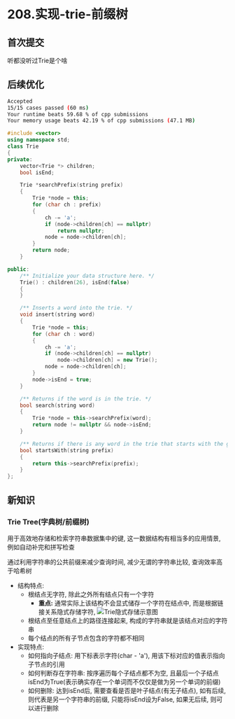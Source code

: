 # 208.实现-trie-前缀树

## 首次提交

听都没听过Trie是个啥

## 后续优化

```sh
Accepted
15/15 cases passed (60 ms)
Your runtime beats 59.68 % of cpp submissions
Your memory usage beats 42.19 % of cpp submissions (47.1 MB)
```

```c++
#include <vector>
using namespace std;
class Trie
{
private:
    vector<Trie *> children;
    bool isEnd;

    Trie *searchPrefix(string prefix)
    {
        Trie *node = this;
        for (char ch : prefix)
        {
            ch -= 'a';
            if (node->children[ch] == nullptr)
                return nullptr;
            node = node->children[ch];
        }
        return node;
    }

public:
    /** Initialize your data structure here. */
    Trie() : children(26), isEnd(false)
    {
    }

    /** Inserts a word into the trie. */
    void insert(string word)
    {
        Trie *node = this;
        for (char ch : word)
        {
            ch -= 'a';
            if (node->children[ch] == nullptr)
                node->children[ch] = new Trie();
            node = node->children[ch];
        }
        node->isEnd = true;
    }

    /** Returns if the word is in the trie. */
    bool search(string word)
    {
        Trie *node = this->searchPrefix(word);
        return node != nullptr && node->isEnd;
    }

    /** Returns if there is any word in the trie that starts with the given prefix. */
    bool startsWith(string prefix)
    {
        return this->searchPrefix(prefix);
    }
};
```

## 新知识

### Trie Tree(字典树/前缀树)

用于高效地存储和检索字符串数据集中的键, 这一数据结构有相当多的应用情景, 例如自动补完和拼写检查

通过利用字符串的公共前缀来减少查询时间, 减少无谓的字符串比较, 查询效率高于哈希树

* 结构特点:
  * 根结点无字符, 除此之外所有结点只有一个字符
    * **重点:** 通常实际上该结构不会显式储存一个字符在结点中, 而是根据链接关系隐式存储字符, ![Trie隐式存储示意图](https://pic.leetcode-cn.com/e3c98484881bd654daa8419bcb0791a2b6f8288b58ef50df70ddaeefc4084f48-file_1575215107950)
  * 根结点至任意结点上的路径连接起来, 构成的字符串就是该结点对应的字符串
  * 每个结点的所有子节点包含的字符都不相同
* 实现特点:
  * 如何指向子结点: 用下标表示字符(char - 'a'), 用该下标对应的值表示指向子节点的引用
  * 如何判断存在字符串: 按序遍历每个子结点都不为空, 且最后一个子结点isEnd为True(表示确实存在一个单词而不仅仅是做为另一个单词的前缀)
  * 如何删除: 达到isEnd后, 需要查看是否是叶子结点(有无子结点), 如有后续, 则代表是另一个字符串的前缀, 只能将isEnd设为False, 如果无后续, 则可以进行删除
